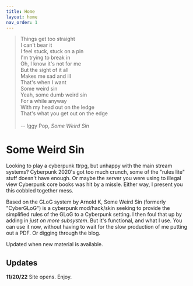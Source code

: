 ```yaml
---
title: Home
layout: home
nav_order: 1
---
```


  
>Things get too straight <br>
>I can't bear it <br>
>I feel stuck, stuck on a pin <br>
>I'm trying to break in <br>
>Oh, I know it's not for me <br>
>But the sight of it all <br>
>Makes me sad and ill <br>
>That's when I want <br>
>Some weird sin <br>
>Yeah, some dumb weird sin <br>
>For a while anyway <br>
>With my head out on the ledge <br>
>That's what you get out on the edge <br>
> <br>
-- Iggy Pop, _Some Weird Sin_ <br>


# Some Weird Sin 
  

Looking to play a cyberpunk ttrpg, but unhappy with the main stream systems? Cyberpunk 2020's got too much crunch, some of the "rules lite" stuff doesn't have enough. Or maybe the server you were using to illegal view Cyberpunk core books was hit by a missle. Either way, I present you this cobbled together mess. 

Based on the GLoG system by Arnold K, Some Weird Sin (formerly "CyberGLoG") is a cyberpunk mod/hack/skin seeking to provide the simplified rules of the GLoG to a Cyberpunk setting. I then foul that up by adding in _just on more subsystem_. But it's functional, and what I use. You can use it now, without having to wait for the slow production of me putting out a PDF. Or digging through the blog. 

Updated when new material is available. 

## Updates
**11/20/22** Site opens. Enjoy. 
